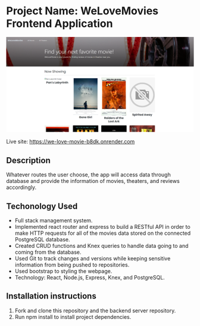# Project Name: WeLoveMovies Frontend Application
![alt text](./src/screenshot/mainpage.png)

Live site: https://we-love-movie-b8dk.onrender.com

## Description
Whatever routes the user choose, the app will access data through database and provide the information of movies, theaters, and reviews accordingly.<br/>

## Techonology Used
 - Full stack management system.
 - Implemented react router and express to build a RESTful API in order to make HTTP requests for all of the movies data stored on the connected PostgreSQL database.
 - Created CRUD functions and Knex queries to handle data going to and coming from the database.
 - Used Git to track changes and versions while keeping sensitive information from being pushed to repositories.
 - Used bootstrap to styling the webpage.
 - Technology: React, Node.js, Express, Knex, and PostgreSQL.

## Installation instructions
1. Fork and clone this repository and the backend server repository.
2. Run npm install to install project dependencies.
